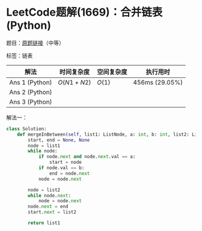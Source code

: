 # LeetCode题解(1669)：合并链表(Python)

题目：[原题链接](https://leetcode-cn.com/problems/merge-in-between-linked-lists/)（中等）

标签：链表

| 解法           | 时间复杂度 | 空间复杂度 | 执行用时       |
| -------------- | ---------- | ---------- | -------------- |
| Ans 1 (Python) | $O(N1+N2)$ | $O(1)$     | 456ms (29.05%) |
| Ans 2 (Python) |            |            |                |
| Ans 3 (Python) |            |            |                |

解法一：

```python
class Solution:
    def mergeInBetween(self, list1: ListNode, a: int, b: int, list2: ListNode) -> ListNode:
        start, end = None, None
        node = list1
        while node:
            if node.next and node.next.val == a:
                start = node
            if node.val == b:
                end = node.next
            node = node.next

        node = list2
        while node.next:
            node = node.next
        node.next = end
        start.next = list2

        return list1
```